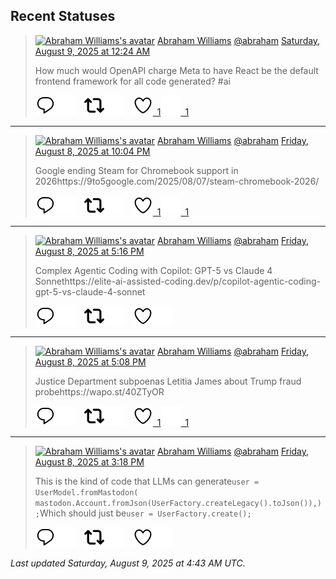## Recent Statuses

> <a href="https://indieweb.social/@abraham"><img alt="Abraham Williams's avatar" src="https://cdn.masto.host/indiewebsocial/accounts/avatars/109/292/540/382/343/163/original/d00f2e03ce9c85b1.jpg" height="24" width="24" ></a> [Abraham Williams](https://indieweb.social/@abraham) [@abraham](https://indieweb.social/@abraham) [Saturday, August 9, 2025 at 12:24 AM](https://indieweb.social/@abraham/114995956759564102)
>
> How much would OpenAPI charge Meta to have React be the default frontend framework for all code generated? #ai
>
> [![Reply](./images/reply_light.svg#gh-light-mode-only "Reply")](https://indieweb.social/@abraham/114995956759564102#gh-light-mode-only)[![Reply](./images/reply.svg#gh-dark-mode-only "Reply")](https://indieweb.social/@abraham/114995956759564102#gh-dark-mode-only)&emsp;[![Boost](./images/retweet_light.svg#gh-light-mode-only "Boost")](https://indieweb.social/@abraham/114995956759564102#gh-light-mode-only)[![Boost](./images/retweet.svg#gh-dark-mode-only "Boost")](https://indieweb.social/@abraham/114995956759564102#gh-dark-mode-only)&emsp;[![Favorite](./images/like_light.svg#gh-light-mode-only "Favorite")&ensp;1](https://indieweb.social/@abraham/114995956759564102#gh-light-mode-only)[![Favorite](./images/like.svg#gh-dark-mode-only "Favorite")&ensp;1](https://indieweb.social/@abraham/114995956759564102#gh-dark-mode-only)


---

> <a href="https://indieweb.social/@abraham"><img alt="Abraham Williams's avatar" src="https://cdn.masto.host/indiewebsocial/accounts/avatars/109/292/540/382/343/163/original/d00f2e03ce9c85b1.jpg" height="24" width="24" ></a> [Abraham Williams](https://indieweb.social/@abraham) [@abraham](https://indieweb.social/@abraham) [Friday, August 8, 2025 at 10:04 PM](https://indieweb.social/@abraham/114995406373835106)
>
> Google ending Steam for Chromebook support in 2026https://9to5google.com/2025/08/07/steam-chromebook-2026/
>
> [![Reply](./images/reply_light.svg#gh-light-mode-only "Reply")](https://indieweb.social/@abraham/114995406373835106#gh-light-mode-only)[![Reply](./images/reply.svg#gh-dark-mode-only "Reply")](https://indieweb.social/@abraham/114995406373835106#gh-dark-mode-only)&emsp;[![Boost](./images/retweet_light.svg#gh-light-mode-only "Boost")](https://indieweb.social/@abraham/114995406373835106#gh-light-mode-only)[![Boost](./images/retweet.svg#gh-dark-mode-only "Boost")](https://indieweb.social/@abraham/114995406373835106#gh-dark-mode-only)&emsp;[![Favorite](./images/like_light.svg#gh-light-mode-only "Favorite")&ensp;1](https://indieweb.social/@abraham/114995406373835106#gh-light-mode-only)[![Favorite](./images/like.svg#gh-dark-mode-only "Favorite")&ensp;1](https://indieweb.social/@abraham/114995406373835106#gh-dark-mode-only)


---

> <a href="https://indieweb.social/@abraham"><img alt="Abraham Williams's avatar" src="https://cdn.masto.host/indiewebsocial/accounts/avatars/109/292/540/382/343/163/original/d00f2e03ce9c85b1.jpg" height="24" width="24" ></a> [Abraham Williams](https://indieweb.social/@abraham) [@abraham](https://indieweb.social/@abraham) [Friday, August 8, 2025 at 5:16 PM](https://indieweb.social/@abraham/114994276360524666)
>
> Complex Agentic Coding with Copilot: GPT-5 vs Claude 4 Sonnethttps://elite-ai-assisted-coding.dev/p/copilot-agentic-coding-gpt-5-vs-claude-4-sonnet
>
> [![Reply](./images/reply_light.svg#gh-light-mode-only "Reply")](https://indieweb.social/@abraham/114994276360524666#gh-light-mode-only)[![Reply](./images/reply.svg#gh-dark-mode-only "Reply")](https://indieweb.social/@abraham/114994276360524666#gh-dark-mode-only)&emsp;[![Boost](./images/retweet_light.svg#gh-light-mode-only "Boost")](https://indieweb.social/@abraham/114994276360524666#gh-light-mode-only)[![Boost](./images/retweet.svg#gh-dark-mode-only "Boost")](https://indieweb.social/@abraham/114994276360524666#gh-dark-mode-only)&emsp;[![Favorite](./images/like_light.svg#gh-light-mode-only "Favorite")](https://indieweb.social/@abraham/114994276360524666#gh-light-mode-only)[![Favorite](./images/like.svg#gh-dark-mode-only "Favorite")](https://indieweb.social/@abraham/114994276360524666#gh-dark-mode-only)


---

> <a href="https://indieweb.social/@abraham"><img alt="Abraham Williams's avatar" src="https://cdn.masto.host/indiewebsocial/accounts/avatars/109/292/540/382/343/163/original/d00f2e03ce9c85b1.jpg" height="24" width="24" ></a> [Abraham Williams](https://indieweb.social/@abraham) [@abraham](https://indieweb.social/@abraham) [Friday, August 8, 2025 at 5:08 PM](https://indieweb.social/@abraham/114994245680030055)
>
> Justice Department subpoenas Letitia James about Trump fraud probehttps://wapo.st/40ZTyOR
>
> [![Reply](./images/reply_light.svg#gh-light-mode-only "Reply")](https://indieweb.social/@abraham/114994245680030055#gh-light-mode-only)[![Reply](./images/reply.svg#gh-dark-mode-only "Reply")](https://indieweb.social/@abraham/114994245680030055#gh-dark-mode-only)&emsp;[![Boost](./images/retweet_light.svg#gh-light-mode-only "Boost")](https://indieweb.social/@abraham/114994245680030055#gh-light-mode-only)[![Boost](./images/retweet.svg#gh-dark-mode-only "Boost")](https://indieweb.social/@abraham/114994245680030055#gh-dark-mode-only)&emsp;[![Favorite](./images/like_light.svg#gh-light-mode-only "Favorite")&ensp;1](https://indieweb.social/@abraham/114994245680030055#gh-light-mode-only)[![Favorite](./images/like.svg#gh-dark-mode-only "Favorite")&ensp;1](https://indieweb.social/@abraham/114994245680030055#gh-dark-mode-only)


---

> <a href="https://indieweb.social/@abraham"><img alt="Abraham Williams's avatar" src="https://cdn.masto.host/indiewebsocial/accounts/avatars/109/292/540/382/343/163/original/d00f2e03ce9c85b1.jpg" height="24" width="24" ></a> [Abraham Williams](https://indieweb.social/@abraham) [@abraham](https://indieweb.social/@abraham) [Friday, August 8, 2025 at 3:18 PM](https://indieweb.social/@abraham/114993811596232793)
>
> This is the kind of code that LLMs can generate```user = UserModel.fromMastodon(  mastodon.Account.fromJson(UserFactory.createLegacy().toJson()),);```Which should just be```user = UserFactory.create();```
>
> [![Reply](./images/reply_light.svg#gh-light-mode-only "Reply")](https://indieweb.social/@abraham/114993811596232793#gh-light-mode-only)[![Reply](./images/reply.svg#gh-dark-mode-only "Reply")](https://indieweb.social/@abraham/114993811596232793#gh-dark-mode-only)&emsp;[![Boost](./images/retweet_light.svg#gh-light-mode-only "Boost")](https://indieweb.social/@abraham/114993811596232793#gh-light-mode-only)[![Boost](./images/retweet.svg#gh-dark-mode-only "Boost")](https://indieweb.social/@abraham/114993811596232793#gh-dark-mode-only)&emsp;[![Favorite](./images/like_light.svg#gh-light-mode-only "Favorite")](https://indieweb.social/@abraham/114993811596232793#gh-light-mode-only)[![Favorite](./images/like.svg#gh-dark-mode-only "Favorite")](https://indieweb.social/@abraham/114993811596232793#gh-dark-mode-only)


_Last updated Saturday, August 9, 2025 at 4:43 AM UTC._
